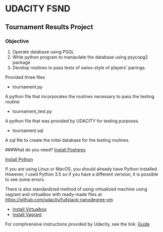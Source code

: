 # UDACITY FSND
## Tournament Results Project
### Objective
1. Operate database using PSQL
2. Write python program to manipulate the database using psycopg2 package
3. Develop routines to pass tests of swiss-style of players' pairings.

Provided three files
- tournament.py

A python file that incorporates the routines necessary to pass the testing routine
- tournament_test.py

A python file that was provided by UDACITY for testing purposes.
- tournament.sql

A sql file to create the inital database for the testing routines.

###What do you need?
[Install Postgres](https://wiki.postgresql.org/wiki/Detailed_installation_guides)

[Install Python](https://www.python.org/downloads/)

If you are using Linux or MacOS, you should already have Python installed.  However, I used Python 3.5 so if you have a different verision, it is possible to see some errors.

There is also standardzied method of using virtualized machine using vagrant and virtualbox with ready-made files at https://github.com/udacity/fullstack-nanodegree-vm 
- [Install Virtualbox](https://www.virtualbox.org/)
- [Install Vagrant](https://www.vagrantup.com/)

For comphrensive instructions provided by Udacity, see the link: [Guide](https://docs.google.com/document/d/16IgOm4XprTaKxAa8w02y028oBECOoB1EI1ReddADEeY/pub?embedded=true)
